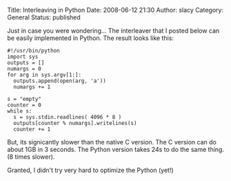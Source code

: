 Title: Interleaving in Python
Date: 2008-06-12 21:30
Author: slacy
Category: General
Status: published

Just in case you were wondering... The interleaver that I posted below
can be easily implemented in Python. The result looks like this:

    #!/usr/bin/python
    import sys
    outputs = []
    numargs = 0
    for arg in sys.argv[1:]:
      outputs.append(open(arg, 'a'))
      numargs += 1

    s = "empty"
    counter = 0
    while s:
      s = sys.stdin.readlines( 4096 * 8 )
      outputs[counter % numargs].writelines(s)
      counter += 1

But, its signicantly slower than the native C version. The C version can
do about 1GB in 3 seconds. The Python version takes 24s to do the same
thing. (8 times slower).

Granted, I didn't try very hard to optimize the Python (yet!)
